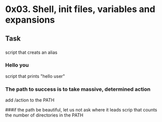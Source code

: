 # 0x03. Shell, init files, variables and expansions

## Task

### <o>
script that creats an alias

### Hello you
script that prints "hello user"

### The path to success is to take massive, determined action

add /action to the PATH

###if the path be beautiful, let us not ask where it leads
scrip that counts the number of directories in the PATH
